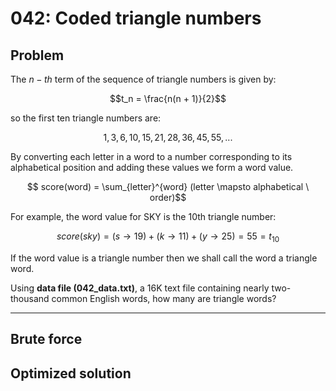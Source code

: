 # 042: Coded triangle numbers

## Problem

The $n-th$ term of the sequence of triangle numbers is given by:

$$t_n = \frac{n(n + 1)}{2}$$

so the first ten triangle numbers are:

$$1, 3, 6, 10, 15, 21, 28, 36, 45, 55, ...$$

By converting each letter in a word to a number corresponding to its alphabetical position and adding these values we form a word value.

$$ score(word) = \sum_{letter}^{word} (letter \mapsto alphabetical \ order)$$

For example, the word value for SKY is the 10th triangle number:

$$score(sky) = (s \rightarrow 19) + (k \rightarrow 11) + (y \rightarrow 25) = 55 = t_{10}$$

If the word value is a triangle number then we shall call the word a triangle word.

Using **data file (042_data.txt)**, a 16K text file containing nearly two-thousand common
English words, how many are triangle words?

---

## Brute force

## Optimized solution

